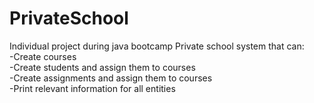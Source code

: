 # PrivateSchool
Individual project during java bootcamp </b>
Private school system that can: <br>
-Create courses <br>
-Create students and assign them to courses <br>
-Create assignments and assign them to courses <br>
-Print relevant information for all entities <br>
